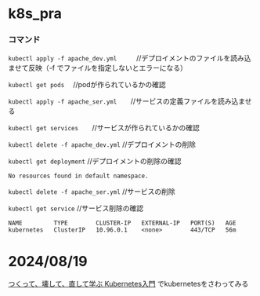 # k8s_pra


### コマンド
`kubectl apply -f apache_dev.yml　`　　//デプロイメントのファイルを読み込ませて反映（-f でファイルを指定しないとエラーになる）
 
`kubectl get pods` 　//podが作られているかの確認
 
`kubectl apply -f apache_ser.yml`　　//サービスの定義ファイルを読み込ませる
 
`kubectl get services`　　//サービスが作られているかの確認

`kubectl delete -f apache_dev.yml`  //デプロイメントの削除

`kubectl get deployment`  //デプロイメントの削除の確認
``` 
No resources found in default namespace. 
```

`kubectl delete -f apache_ser.yml`  //サービスの削除

`kubectl get service` //サービス削除の確認
```
NAME         TYPE        CLUSTER-IP   EXTERNAL-IP   PORT(S)   AGE
kubernetes   ClusterIP   10.96.0.1    <none>        443/TCP   56m
```

# 2024/08/19
[つくって、壊して、直して学ぶ Kubernetes入門](https://www.shoeisha.co.jp/book/detail/9784798183961)
でkubernetesをさわってみる
